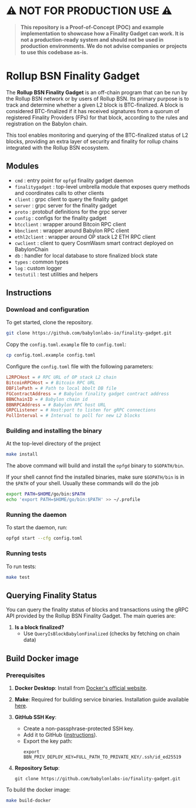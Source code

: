 # ⚠️ NOT FOR PRODUCTION USE ⚠️

> **This repository is a Proof-of-Concept (POC) and example implementation 
> to showcase how a Finality Gadget can work. It is not a production-ready 
> system and should not be used in production environments. We do not advise 
> companies or projects to use this codebase as-is.**

# Rollup BSN Finality Gadget

The **Rollup BSN Finality Gadget** is an off-chain program that can be 
run by the Rollup BSN network or by users of Rollup BSN. Its primary 
purpose is to track and determine whether a given L2 block is BTC-finalized. 
A block is considered BTC-finalized if it has received signatures from a quorum 
of registered Finality Providers (FPs) for that block, according to the rules and 
registration on the Babylon chain.

This tool enables monitoring and querying of the BTC-finalized status of L2 blocks, 
providing an extra layer of security and finality for rollup chains integrated with 
the Rollup BSN ecosystem.


## Modules

- `cmd` : entry point for `opfgd` finality gadget daemon
- `finalitygadget` : top-level umbrella module that exposes query methods and coordinates calls to other clients
- `client` : grpc client to query the finality gadget
- `server` : grpc server for the finality gadget
- `proto` : protobuf definitions for the grpc server
- `config` : configs for the finality gadget
- `btcclient` : wrapper around Bitcoin RPC client
- `bbnclient` : wrapper around Babylon RPC client
- `ethl2client` : wrapper around OP stack L2 ETH RPC client
- `cwclient` : client to query CosmWasm smart contract deployed on BabylonChain
- `db` : handler for local database to store finalized block state
- `types` : common types
- `log` : custom logger
- `testutil` : test utilities and helpers

## Instructions

### Download and configuration

To get started, clone the repository.

```bash
git clone https://github.com/babylonlabs-io/finality-gadget.git
```

Copy the `config.toml.example` file to `config.toml`:

```bash
cp config.toml.example config.toml
```

Configure the `config.toml` file with the following parameters:

```toml
L2RPCHost = # RPC URL of OP stack L2 chain
BitcoinRPCHost = # Bitcoin RPC URL
DBFilePath = # Path to local bbolt DB file
FGContractAddress = # Babylon finality gadget contract address
BBNChainID = # Babylon chain id
BBNRPCAddress = # Babylon RPC host URL
GRPCListener = # Host:port to listen for gRPC connections
PollInterval = # Interval to poll for new L2 blocks
```

### Building and installing the binary

At the top-level directory of the project

```bash
make install
```

The above command will build and install the `opfgd` binary to
`$GOPATH/bin`.

If your shell cannot find the installed binaries, make sure `$GOPATH/bin` is in
the `$PATH` of your shell. Usually these commands will do the job

```bash
export PATH=$HOME/go/bin:$PATH
echo 'export PATH=$HOME/go/bin:$PATH' >> ~/.profile
```

### Running the daemon

To start the daemon, run:

```bash
opfgd start --cfg config.toml
```

### Running tests

To run tests:

```bash
make test
```

## Querying Finality Status

You can query the finality status of blocks and transactions using the gRPC API provided by the Rollup BSN Finality Gadget. The main queries are:

1. **Is a block finalized?**
   - Use `QueryIsBlockBabylonFinalized` (checks by fetching on chain data)

## Build Docker image

### Prerequisites

1. **Docker Desktop**: Install from [Docker's official website](https://docs.docker.com/desktop/).

2. **Make**: Required for building service binaries. Installation guide available [here](https://sp21.datastructur.es/materials/guides/make-install.html).

3. **GitHub SSH Key**:
   - Create a non-passphrase-protected SSH key.
   - Add it to GitHub ([instructions](https://docs.github.com/en/authentication/connecting-to-github-with-ssh/adding-a-new-ssh-key-to-your-github-account)).
   - Export the key path:
     ```shell
     export BBN_PRIV_DEPLOY_KEY=FULL_PATH_TO_PRIVATE_KEY/.ssh/id_ed25519
     ```

4. **Repository Setup**:
   ```shell
   git clone https://github.com/babylonlabs-io/finality-gadget.git
   ```
To build the docker image:

```bash
make build-docker
```
